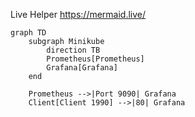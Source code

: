Live Helper
https://mermaid.live/

```mermaid
graph TD
    subgraph Minikube
        direction TB
        Prometheus[Prometheus]
        Grafana[Grafana]
    end

    Prometheus -->|Port 9090| Grafana
    Client[Client 1990] -->|80| Grafana
```

